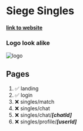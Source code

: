 # Siege Singles

#### [link to website](siege-singles.vercel.app)

### Logo look alike

![logo](https://cdn.discordapp.com/attachments/712196676408049664/1096096208302374943/BreakerBanner.png)

## Pages

1. ✅ landing
2. ✅ login
3. ❌ singles/match
4. ❌ singles/chat
5. ❌ singles/chat/**_[chatId]_**
6. ❌ singles/profile/**_[userId]_**
